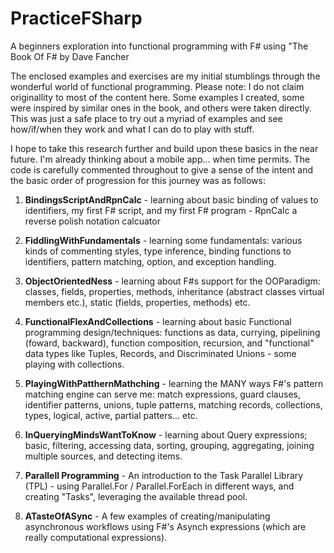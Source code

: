 # PracticeFSharp
A beginners exploration into functional programming with F# using "The Book Of F# by Dave Fancher

The enclosed examples and exercises are my initial stumblings through the wonderful world of functional programming.
Please note: I do not claim originallity to most of the content here. Some examples I created, some were inspired
by similar ones in the book, and others were taken directly. This was just a safe place to try out a myriad of examples
and see how/if/when they work and what I can do to play with stuff.

I hope to take this research further and build upon these basics in the near future. I'm already thinking about a
mobile app... when time permits. The code is carefully commented throughout to give a sense of the intent and the
basic order of progression for this journey was as follows:

1. **BindingsScriptAndRpnCalc** - learning about basic binding of values to identifiers, my first F# script, and
                               my first F# program - RpnCalc a reverse polish notation calcuator
                               
2. **FiddlingWithFundamentals** - learning some fundamentals: various kinds of commenting styles, type inference,
                               binding functions to identifiers, pattern matching, option, and exception handling.
                               
3. **ObjectOrientedNess**       - learning about F#s support for the OOParadigm: classes, fields, properties, methods,
                               inheritance (abstract classes virtual members etc.), static (fields, properties, methods) etc.
                               
4. **FunctionalFlexAndCollections** - learning about basic Functional programming design/techniques: functions as data,
                               currying, pipelining (foward, backward), function composition, recursion, and "functional"
                               data types like Tuples, Records, and Discriminated Unions - some playing with collections.
                               
5. **PlayingWithPatthernMathching** - learning the MANY ways F#'s pattern matching engine can serve me: match expressions,
                               guard clauses, identifier patterns, unions, tuple patterns, matching records, collections,
                               types, logical, active, partial patters... etc.
                               
6. **InQueryingMindsWantToKnow** - learning about Query expressions; basic, filtering, accessing data, sorting, grouping,
                               aggregating, joining multiple sources, and detecting items.
                               
7. **Parallell Programming**     - An introduction to the Task Parallel Library (TPL) - using Parallel.For / Parallel.ForEach
                                in different ways, and creating "Tasks", leveraging the available thread pool.
                                
8. **ATasteOfASync**              - A few examples of creating/manipulating asynchronous workflows using F#'s Asynch expressions
                                (which are really computational expressions).
